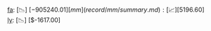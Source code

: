 [fa](record/fa/summary.md): [📉] [$-905240.01]  
[mm](record/mm/summary.md): [📈] [$5196.60]  
[ly](record/ly/summary.md): [📉] [$-1617.00]  
